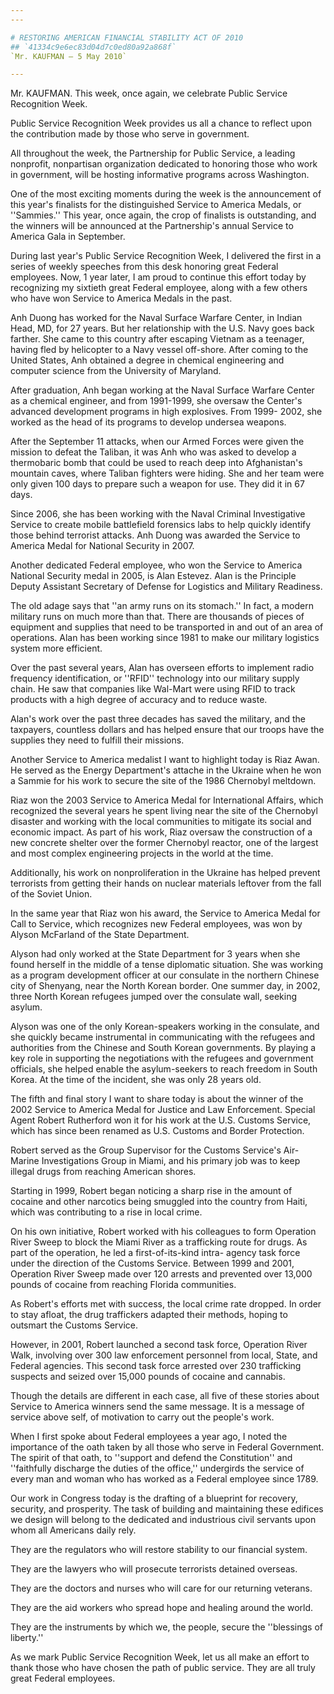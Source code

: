 ```yaml
---
---

# RESTORING AMERICAN FINANCIAL STABILITY ACT OF 2010
## `41334c9e6ec83d04d7c0ed80a92a868f`
`Mr. KAUFMAN — 5 May 2010`

---
```



Mr. KAUFMAN. This week, once again, we celebrate Public Service 
Recognition Week.

Public Service Recognition Week provides us all a chance to reflect 
upon the contribution made by those who serve in government.

All throughout the week, the Partnership for Public Service, a 
leading nonprofit, nonpartisan organization dedicated to honoring those 
who work in government, will be hosting informative programs across 
Washington.

One of the most exciting moments during the week is the announcement 
of this year's finalists for the distinguished Service to America 
Medals, or ''Sammies.'' This year, once again, the crop of finalists is 
outstanding, and the winners will be announced at the Partnership's 
annual Service to America Gala in September.

During last year's Public Service Recognition Week, I delivered the 
first in a series of weekly speeches from this desk honoring great 
Federal employees. Now, 1 year later, I am proud to continue this 
effort today by recognizing my sixtieth great Federal employee, along 
with a few others who have won Service to America Medals in the past.

Anh Duong has worked for the Naval Surface Warfare Center, in Indian 
Head, MD, for 27 years. But her relationship with the U.S. Navy goes 
back farther. She came to this country after escaping Vietnam as a 
teenager, having fled by helicopter to a Navy vessel off-shore. After 
coming to the United States, Anh obtained a degree in chemical 
engineering and computer science from the University of Maryland.

After graduation, Anh began working at the Naval Surface Warfare 
Center as a chemical engineer, and from 1991-1999, she oversaw the 
Center's advanced development programs in high explosives. From 1999-
2002, she worked as the head of its programs to develop undersea 
weapons.

After the September 11 attacks, when our Armed Forces were given the 
mission to defeat the Taliban, it was Anh who was asked to develop a 
thermobaric bomb that could be used to reach deep into Afghanistan's 
mountain caves, where Taliban fighters were hiding. She and her team 
were only given 100 days to prepare such a weapon for use. They did it 
in 67 days.

Since 2006, she has been working with the Naval Criminal 
Investigative Service to create mobile battlefield forensics labs to 
help quickly identify those behind terrorist attacks. Anh Duong was 
awarded the Service to America Medal for National Security in 2007.

Another dedicated Federal employee, who won the Service to America 
National Security medal in 2005, is Alan Estevez. Alan is the Principle 
Deputy Assistant Secretary of Defense for Logistics and Military 
Readiness.

The old adage says that ''an army runs on its stomach.'' In fact, a 
modern military runs on much more than that. There are thousands of 
pieces of equipment and supplies that need to be transported in and out 
of an area of operations. Alan has been working since 1981 to make our 
military logistics system more efficient.

Over the past several years, Alan has overseen efforts to implement 
radio frequency identification, or ''RFID'' technology into our 
military supply chain. He saw that companies like Wal-Mart were using 
RFID to track products with a high degree of accuracy and to reduce 
waste.

Alan's work over the past three decades has saved the military, and 
the taxpayers, countless dollars and has helped ensure that our troops 
have the supplies they need to fulfill their missions.

Another Service to America medalist I want to highlight today is Riaz 
Awan. He served as the Energy Department's attache in the Ukraine when 
he won a Sammie for his work to secure the site of the 1986 Chernobyl 
meltdown.



Riaz won the 2003 Service to America Medal for International Affairs, 
which recognized the several years he spent living near the site of the 
Chernobyl disaster and working with the local communities to mitigate 
its social and economic impact. As part of his work, Riaz oversaw the 
construction of a new concrete shelter over the former Chernobyl 
reactor, one of the largest and most complex engineering projects in 
the world at the time.

Additionally, his work on nonproliferation in the Ukraine has helped 
prevent terrorists from getting their hands on nuclear materials 
leftover from the fall of the Soviet Union.

In the same year that Riaz won his award, the Service to America 
Medal for Call to Service, which recognizes new Federal employees, was 
won by Alyson McFarland of the State Department.

Alyson had only worked at the State Department for 3 years when she 
found herself in the middle of a tense diplomatic situation. She was 
working as a program development officer at our consulate in the 
northern Chinese city of Shenyang, near the North Korean border. One 
summer day, in 2002, three North Korean refugees jumped over the 
consulate wall, seeking asylum.

Alyson was one of the only Korean-speakers working in the consulate, 
and she quickly became instrumental in communicating with the refugees 
and authorities from the Chinese and South Korean governments. By 
playing a key role in supporting the negotiations with the refugees and 
government officials, she helped enable the asylum-seekers to reach 
freedom in South Korea. At the time of the incident, she was only 28 
years old.

The fifth and final story I want to share today is about the winner 
of the 2002 Service to America Medal for Justice and Law Enforcement. 
Special Agent Robert Rutherford won it for his work at the U.S. Customs 
Service, which has since been renamed as U.S. Customs and Border 
Protection.

Robert served as the Group Supervisor for the Customs Service's Air-
Marine Investigations Group in Miami, and his primary job was to keep 
illegal drugs from reaching American shores.

Starting in 1999, Robert began noticing a sharp rise in the amount of 
cocaine and other narcotics being smuggled into the country from Haiti, 
which was contributing to a rise in local crime.

On his own initiative, Robert worked with his colleagues to form 
Operation River Sweep to block the Miami River as a trafficking route 
for drugs. As part of the operation, he led a first-of-its-kind intra-
agency task force under the direction of the Customs Service. Between 
1999 and 2001, Operation River Sweep made over 120 arrests and 
prevented over 13,000 pounds of cocaine from reaching Florida 
communities.

As Robert's efforts met with success, the local crime rate dropped. 
In order to stay afloat, the drug traffickers adapted their methods, 
hoping to outsmart the Customs Service.

However, in 2001, Robert launched a second task force, Operation 
River Walk, involving over 300 law enforcement personnel from local, 
State, and Federal agencies. This second task force arrested over 230 
trafficking suspects and seized over 15,000 pounds of cocaine and 
cannabis.

Though the details are different in each case, all five of these 
stories about Service to America winners send the same message. It is a 
message of service above self, of motivation to carry out the people's 
work.

When I first spoke about Federal employees a year ago, I noted the 
importance of the oath taken by all those who serve in Federal 
Government. The spirit of that oath, to ''support and defend the 
Constitution'' and ''faithfully discharge the duties of the office,'' 
undergirds the service of every man and woman who has worked as a 
Federal employee since 1789.

Our work in Congress today is the drafting of a blueprint for 
recovery, security, and prosperity. The task of building and 
maintaining these edifices we design will belong to the dedicated and 
industrious civil servants upon whom all Americans daily rely.

They are the regulators who will restore stability to our financial 
system.

They are the lawyers who will prosecute terrorists detained overseas.

They are the doctors and nurses who will care for our returning 
veterans.

They are the aid workers who spread hope and healing around the 
world.

They are the instruments by which we, the people, secure the 
''blessings of liberty.''

As we mark Public Service Recognition Week, let us all make an effort 
to thank those who have chosen the path of public service. They are all 
truly great Federal employees.